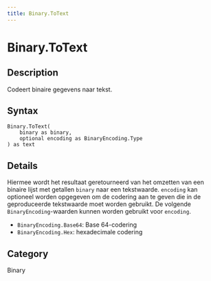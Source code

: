 ```yaml
---
title: Binary.ToText
---
```


# Binary.ToText


## Description

Codeert binaire gegevens naar tekst.


## Syntax

```powerquery
Binary.ToText(
    binary as binary,
    optional encoding as BinaryEncoding.Type
) as text
```


## Details

Hiermee wordt het resultaat geretourneerd van het omzetten van een binaire lijst met getallen <code>binary</code> naar een tekstwaarde. <code>encoding</code> kan optioneel worden opgegeven om de codering aan te geven die in de geproduceerde tekstwaarde moet worden gebruikt. De volgende <code>BinaryEncoding</code>-waarden kunnen worden gebruikt voor <code>encoding</code>. <ul> <li><code>BinaryEncoding.Base64</code>: Base 64-codering</li> <li><code>BinaryEncoding.Hex</code>: hexadecimale codering</li> </ul>



## Category
Binary
